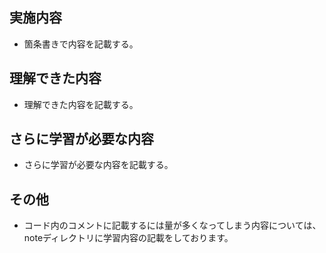 ## 実施内容

* 箇条書きで内容を記載する。

## 理解できた内容

* 理解できた内容を記載する。

## さらに学習が必要な内容

* さらに学習が必要な内容を記載する。

## その他

* コード内のコメントに記載するには量が多くなってしまう内容については、noteディレクトリに学習内容の記載をしております。